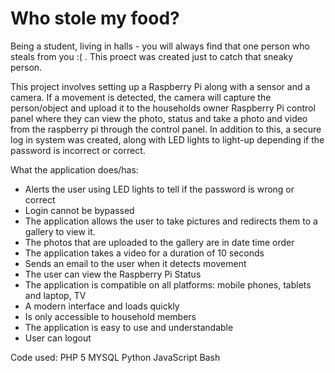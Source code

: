 # Who stole my food?

Being a student, living in halls - you will always find that one person who steals from you :( . This proect was created just to catch that sneaky person. 

This project involves setting up a Raspberry Pi along with a sensor and a camera. If a movement is detected, the camera will capture the person/object and upload it to the households owner Raspberry Pi control panel where they can view the photo, status and take a photo and video from the raspberry pi through the control panel. In addition to this, a secure log in system was created, along with LED lights to light-up depending if the password is incorrect or correct.

What the application does/has:
* Alerts the user using LED lights to tell if the password is wrong or correct
* Login cannot be bypassed
* The application allows the user to take pictures and redirects them to a gallery to view it.
* The photos that are uploaded to the gallery are in date time order
* The application takes a video for a duration of 10 seconds
* Sends an email to the user when it detects movement
* The user can view the Raspberry Pi Status
* The application is compatible on all platforms: mobile phones, tablets and laptop, TV
* A modern interface and loads quickly
* Is only accessible to household members
* The application is easy to use and understandable
* User can logout

Code used:
PHP 5
MYSQL
Python
JavaScript
Bash
